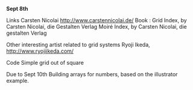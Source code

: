 <b>Sept 8th</b>

Links 
Carsten Nicolai http://www.carstennicolai.de/
Book : 	Grid Index, by Carsten Nicolai, die Gestalten Verlag
		Moiré Index, by Carsten Nicolai, die gestalten Verlag

Other interesting artist related to grid systems
Ryoji Ikeda, http://www.ryojiikeda.com/

Code
Simple grid out of square

Due to Sept 10th
Building arrays for numbers, based on the illustrator example.